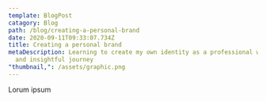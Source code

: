 ```yaml
---
template: BlogPost
catagory: Blog
path: /blog/creating-a-personal-brand
date: 2020-09-11T09:33:07.734Z
title: Creating a personal brand
metaDescription: Learning to create my own identity as a professional was a long
  and insightful journey
"thumbnail,": /assets/graphic.png
---
```

Lorum ipsum
